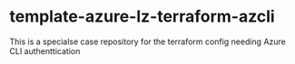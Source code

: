 # template-azure-lz-terraform-azcli
This is a specialse case repository for the terraform config needing Azure CLI authenttication
